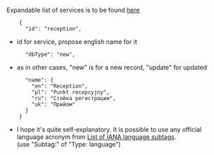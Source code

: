 Expandable list of services is to be found [here](https://github.com/AdamGiergun/IfR-data/blob/main/data/services.json) 
```
    {
      "id": "reception",
```
 - id for service, propose english name for it
```
      "dbType": "new",
```
 - as in other cases, "new" is for a new record, "update" for updated   
```
      "name": {
        "en": "Reception",
        "pl": "Punkt recepcyjny",
        "ru": "Стойка регистрации",
        "uk": "Прийом"
      }
    }
```
   - I hope it's quite self-explanatory. It is possible to use any official language acronym from [List of IANA language subtags](https://www.iana.org/assignments/language-subtag-registry/language-subtag-registry).<br>
     (use "Subtag:" of "Type: language")